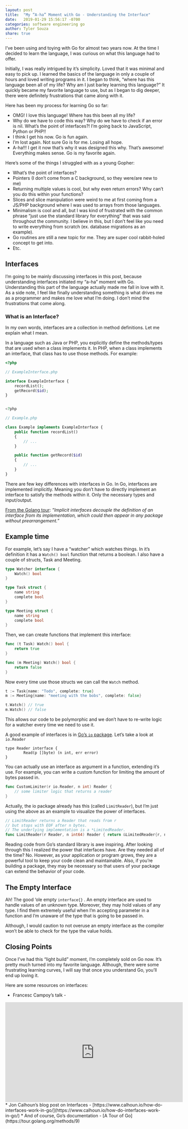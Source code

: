 ```yaml
---
layout: post
title:  "My “A-ha” Moment with Go - Understanding the Interface"
date:   2019-01-29 15:56:17 -0700
categories: software engineering go
author: Tyler Souza
share: true
---
```


I’ve been using and toying with Go for almost two years now. At the time I decided to learn the language, I was curious on what this language had to offer. 

Initially, I was really intrigued by it’s simplicity. Loved that it was minimal and easy to pick up. I learned the basics of the language in only a couple of hours and loved writing programs in it. I began to think, “where has this language been all of my life? Why am I just barley learning this language?” It quickly became my favorite language to use, but as I began to dig deeper, there were definitely frustrations that came along with it.

Here has been my process for learning Go so far:

* OMG! I love this language! Where has this been all my life?
* Why do we have to code this way? Why do we have to check if an error is nil. What’s the point of interfaces?! I’m going back to JavaScript, Python or PHP!! 
* I think I get his now. Go is fun again.
* I’m lost again. Not sure Go is for me. Losing all hope.
* A-ha!!! I get it now  that’s why it was designed this why. That’s awesome! Everything makes sense. Go is my favorite again.

Here’s some of the things I struggled with as a young Gopher: 

* What’s the point of interfaces? 
* Pointers (I don’t come from a C background, so they were/are new to me)
* Returning multiple values is cool, but why even return errors? Why can’t you do this within your functions? 
* Slices and slice manipulation were weird to me at first coming from a JS/PHP background where I was used to arrays from those languages.
* Minimalism is cool and all, but I was kind of frustrated with the common phrase “just use the standard library for everything” that was said throughout the community. I believe in this, but I don’t feel like you need to write everything from scratch (ex. database migrations as an example). 
* Go routines  are still a new topic for me. They are super cool rabbit-holed concept to get into.
* Etc.

## Interfaces
I’m going to be mainly discussing interfaces in this post, because understanding interfaces initiated my “a-ha” moment with Go. Understanding this part of the language actually made me fall in love with it. As a side note, I feel like finally understanding something is what drives me as a programmer and makes me love what I’m doing. I don’t mind the frustrations that come along. 

### What is an Interface? 

In my own words, interfaces are a collection in method definitions. Let me explain what I mean. 

In a language such as Java or PHP, you explicitly define the methods/types that are used when a class implements it. In PHP, when a class implements an interface, that class has to use those methods. For example:

```php
<?php

// ExampleInterface.php

interface ExampleInterface {
    recordList();
	getRecord($id);
}


<?php

// Example.php

class Example implements ExampleInterface {
    public function recordList() 
    {
		// ...
    }

    public function getRecord($id)
    {
		// ...
    }
}
```

There are few key differences with interfaces in Go. In Go, interfaces are implemented implicitly. Meaning you don’t have to directly implement an interface to satisfy the methods within it. Only the necessary types and input/output. 

[From the Golang tour](https://tour.golang.org/methods/10): _”Implicit interfaces decouple the definition of an interface from its implementation, which could then appear in any package without prearrangement.”_

## Example time
For example, let’s say I have a “watcher” which watches things. In it’s definition it has a `Watch() bool` function that returns a boolean. I also have a couple of structs, Task and Meeting.

```go
type Watcher interface {
	Watch() bool
}

type Task struct {
	name string
	complete bool
}

type Meeting struct {
	name string
	complete bool
}
```

Then, we can create functions that implement this interface:

```go
func (t Task) Watch() bool {
	return true
}

func (m Meeting) Watch() bool {
	return false
}
```

Now every time use those structs we can call the `Watch` method. 

```go
t := Task{name: "Todo", complete: true}
m := Meeting{name: "meeting with the bobs", complete: false}

t.Watch() // true
m.Watch() // false
```

This allows our code to be polymorphic and we don’t have to re-write logic for a watcher every time we need to use it.

A good example of interfaces is in [Go’s `io` package](https://golang.org/pkg/io/).  Let’s take a look at `io.Reader`

```
type Reader interface {
        Read(p []byte) (n int, err error)
}
```

You can actually use an interface as argument in a function, extending it’s use. For example, you can write a custom function for limiting the amount of bytes passed in.

```go
func CustomLimiter(r io.Reader, n int) Reader {
	// some limiter logic that returns a reader
} 
``` 

Actually, the io package already has this (called `LimitReader`), but I’m just using the above as an example to visualize the power of interfaces. 

```go
// LimitReader returns a Reader that reads from r
// but stops with EOF after n bytes.
// The underlying implementation is a *LimitedReader.
func LimitReader(r Reader, n int64) Reader { return &LimitedReader{r, n} }
```

Reading code from Go’s standard library is awe inspiring. After looking through this I realized the power that interfaces have. Are they needed all of the time? No. However, as your application or program grows, they are a powerful tool to keep your code clean and maintainable. Also, if you’re building a package, they may be necessary so that users of your package can extend the behavior of your code.

## The Empty Interface
Ah! The good ‘ole empty `interface{}` . An empty interface are used to handle values of an unknown type. Moreover, they may hold values of any type. I find them extremely useful when I’m accepting parameter in a function and I’m unaware of the type that is going to be passed in. 

Although, I would caution to not overuse an empty interface as the compiler won’t be able to check for the type the value holds.

## Closing Points
Once I’ve had this “light build” moment, I’m completely sold on Go now. It’s pretty much turned into my favorite language. Although, there were some frustrating learning curves, I will say that once you understand Go, you’ll end up loving it.  

Here are some resources on interfaces: 

* Francesc Campoy’s talk  - 
<iframe width="560" height="315" src="https://www.youtube.com/embed/F4wUrj6pmSI" frameborder="0" allow="accelerometer; autoplay; encrypted-media; gyroscope; picture-in-picture" allowfullscreen></iframe>
* Jon Calhoun’s blog post on Interfaces - [https://www.calhoun.io/how-do-interfaces-work-in-go/](https://www.calhoun.io/how-do-interfaces-work-in-go/)
* And of course, Go’s documentation - [A Tour of Go](https://tour.golang.org/methods/9)